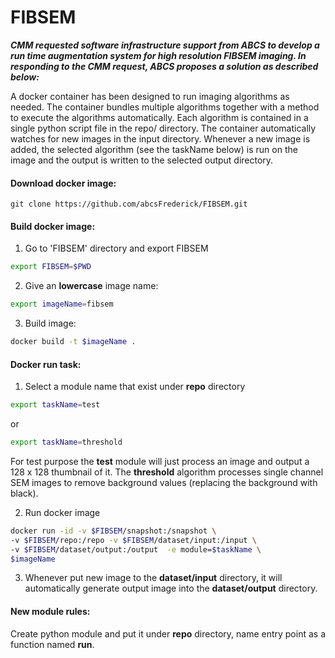 # FIBSEM

***CMM requested software infrastructure support from ABCS to develop a run time augmentation system for high resolution FIBSEM imaging. In responding to the CMM request, ABCS proposes a solution as described below:***

A docker container has been designed to run imaging algorithms as needed.  The container  bundles multiple algorithms together with a method to execute the algorithms automatically.  Each algorithm is contained in a single python script file in the repo/ directory.  The container automatically watches for new images in the input directory.  Whenever a new image is added, the selected algorithm (see the taskName below) is run on the image and the output is written to the selected output directory.  

#### Download docker image:
    git clone https://github.com/abcsFrederick/FIBSEM.git

#### Build docker image:
1. Go to 'FIBSEM' directory and export FIBSEM
  ```sh
  export FIBSEM=$PWD
  ```
2. Give an **lowercase** image name:
  ```sh
  export imageName=fibsem
  ```
3. Build image:
  ```sh
  docker build -t $imageName .
  ```
#### Docker run task:
1. Select a module name that exist under **repo** directory
  ```sh
  export taskName=test
  ```
  or
  ```sh
  export taskName=threshold
  ```
  For test purpose the **test** module will just process an image and output a 128 x 128 thumbnail of it.  The **threshold** algorithm processes single channel SEM images to remove
  background values (replacing the background with black).

2. Run docker image
  ```sh
  docker run -id -v $FIBSEM/snapshot:/snapshot \
  -v $FIBSEM/repo:/repo -v $FIBSEM/dataset/input:/input \
  -v $FIBSEM/dataset/output:/output  -e module=$taskName \
  $imageName
  ```
3. Whenever put new image to the **dataset/input** directory, it will automatically generate output image into the **dataset/output** directory.

#### New module rules:
Create python module and put it under **repo** directory, name entry point as a function named **run**.
